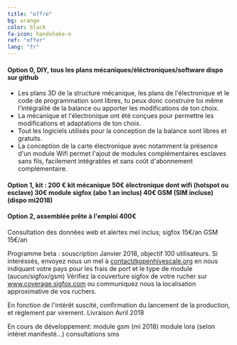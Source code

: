 ```yaml
---
title: "offre"
bg: orange
color: black
fa-icon: handshake-o
ref: "offer"
lang: "fr"
---
```


#### Option 0, DIY, tous les plans mécaniques/éléctroniques/software dispo sur github 
- Les plans 3D de la structure mécanique, les plans de l'électronique et le code de programmation sont libres, tu peux donc construire toi même l'intégralité de la balance ou apporter les modifications de ton choix. 
- La mécanique et l'électronique ont été conçues pour permettre les modifications et adaptations de ton choix.
- Tout les logiciels utilisés pour la conception de la balance sont libres et gratuits.
- La conception de la carte électronique avec notamment la présence d'un module Wifi permet l'ajout de modules complémentaires esclaves sans fils, facilement intégrables et sans coût d'abonnement complémentaire.
  

#### Option 1, kit : 200 € kit mécanique 50€ électronique dont wifi (hotspot ou esclave) 30€ module sigfox (abo 1 an inclus) 40€ GSM (SIM incluse)(dispo mi2018)

#### Option 2, assemblée prête à l'emploi 400€

Consultation des données web et alertes mel inclus; sigfox 15€/an GSM 15€/an

Programme beta : souscription Janvier 2018, objectif 100 utilisateurs. 
Si interéssés, envoyez nous un mel à contact@openhivescale.org en nous indiquant votre pays pour les frais de port et le type de module (aucun/sigfox/gsm) 
Vérifiez la couverture sigfox de votre rucher sur www.coverage.sigfox.com ou communiquez nous la localisation approximative de vos ruchers. 

En fonction de l'intérêt suscité, confirmation du lancement de la production, et règlement par virement.
Livraison Avril 2018

En cours de développement:
    module gsm (mi 2018)
    module lora (selon intéret manifesté...)
    consultations sms

